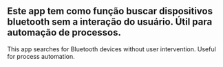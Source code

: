 Este app tem como função buscar dispositivos bluetooth sem a interação do usuário. Útil para automação de processos.
-------------------------------------------------------------------------------------------------------------------------
This app searches for Bluetooth devices without user intervention. Useful for process automation.
